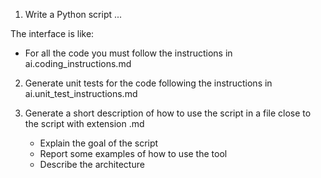 1) Write a Python script ...

The interface is like:

- For all the code you must follow the instructions in ai.coding_instructions.md

2) Generate unit tests for the code following the instructions in ai.unit_test_instructions.md

3) Generate a short description of how to use the script in a file close to the
   script with extension .md
   - Explain the goal of the script
   - Report some examples of how to use the tool
   - Describe the architecture

